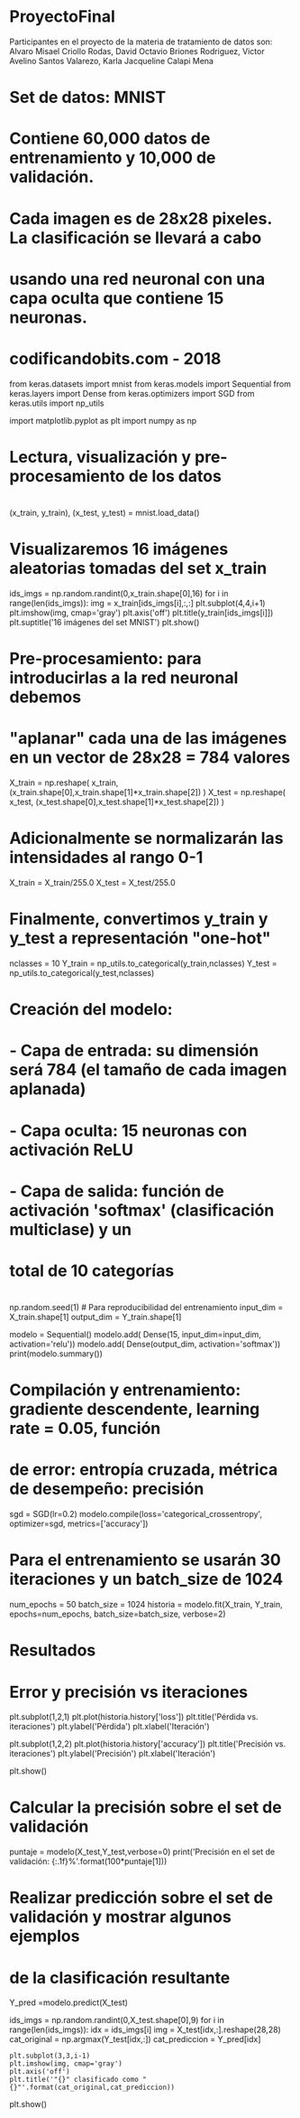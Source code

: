 # ProyectoFinal
Participantes en el proyecto de la materia de tratamiento de datos son: Alvaro Misael Criollo Rodas, David Octavio Briones Rodriguez, Victor Avelino Santos Valarezo,  Karla Jacqueline Calapi Mena
# Set de datos: MNIST
#
# Contiene 60,000 datos de entrenamiento y 10,000 de validación. 
# Cada imagen es de 28x28 pixeles. La clasificación se llevará a cabo
# usando una red neuronal con una capa oculta que contiene 15 neuronas.
# 
# codificandobits.com - 2018

from keras.datasets import mnist
from keras.models import Sequential
from keras.layers import Dense
from keras.optimizers import SGD
from keras.utils import np_utils

import matplotlib.pyplot as plt
import numpy as np

#
# Lectura, visualización y pre-procesamiento de los datos
#

(x_train, y_train), (x_test, y_test) = mnist.load_data()

# Visualizaremos 16 imágenes aleatorias tomadas del set x_train
ids_imgs = np.random.randint(0,x_train.shape[0],16)
for i in range(len(ids_imgs)):
	img = x_train[ids_imgs[i],:,:]
	plt.subplot(4,4,i+1)
	plt.imshow(img, cmap='gray')
	plt.axis('off')
	plt.title(y_train[ids_imgs[i]])
plt.suptitle('16 imágenes del set MNIST')
plt.show()

# Pre-procesamiento: para introducirlas a la red neuronal debemos
# "aplanar" cada una de las imágenes en un vector de 28x28 = 784 valores

X_train = np.reshape( x_train, (x_train.shape[0],x_train.shape[1]*x_train.shape[2]) )
X_test = np.reshape( x_test, (x_test.shape[0],x_test.shape[1]*x_test.shape[2]) )

# Adicionalmente se normalizarán las intensidades al rango 0-1
X_train = X_train/255.0
X_test = X_test/255.0

# Finalmente, convertimos y_train y y_test a representación "one-hot"
nclasses = 10
Y_train = np_utils.to_categorical(y_train,nclasses)
Y_test = np_utils.to_categorical(y_test,nclasses)

#
# Creación del modelo:
# - Capa de entrada: su dimensión será 784 (el tamaño de cada imagen aplanada)
# - Capa oculta: 15 neuronas con activación ReLU
# - Capa de salida: función de activación 'softmax' (clasificación multiclase) y un
#     total de 10 categorías
#

np.random.seed(1)		# Para reproducibilidad del entrenamiento
input_dim = X_train.shape[1]
output_dim = Y_train.shape[1]

modelo = Sequential()
modelo.add( Dense(15, input_dim=input_dim, activation='relu'))
modelo.add( Dense(output_dim, activation='softmax'))
print(modelo.summary())

#
# Compilación y entrenamiento: gradiente descendente, learning rate = 0.05, función
# de error: entropía cruzada, métrica de desempeño: precisión

sgd = SGD(lr=0.2)
modelo.compile(loss='categorical_crossentropy', optimizer=sgd, metrics=['accuracy'])

# Para el entrenamiento se usarán 30 iteraciones y un batch_size de 1024
num_epochs = 50
batch_size = 1024
historia = modelo.fit(X_train, Y_train, epochs=num_epochs, batch_size=batch_size, verbose=2)

#
# Resultados
#

# Error y precisión vs iteraciones
plt.subplot(1,2,1)
plt.plot(historia.history['loss'])
plt.title('Pérdida vs. iteraciones')
plt.ylabel('Pérdida')
plt.xlabel('Iteración')

plt.subplot(1,2,2)
plt.plot(historia.history['accuracy'])
plt.title('Precisión vs. iteraciones')
plt.ylabel('Precisión')
plt.xlabel('Iteración')

plt.show()

# Calcular la precisión sobre el set de validación
puntaje = modelo(X_test,Y_test,verbose=0)
print('Precisión en el set de validación: {:.1f}%'.format(100*puntaje[1]))

# Realizar predicción sobre el set de validación y mostrar algunos ejemplos
# de la clasificación resultante
Y_pred =modelo.predict(X_test)

ids_imgs = np.random.randint(0,X_test.shape[0],9)
for i in range(len(ids_imgs)):
	idx = ids_imgs[i]
	img = X_test[idx,:].reshape(28,28)
	cat_original = np.argmax(Y_test[idx,:])
	cat_prediccion = Y_pred[idx]

	plt.subplot(3,3,i-1)
	plt.imshow(img, cmap='gray')
	plt.axis('off')
	plt.title('"{}" clasificado como "{}"'.format(cat_original,cat_prediccion))
plt.show()
